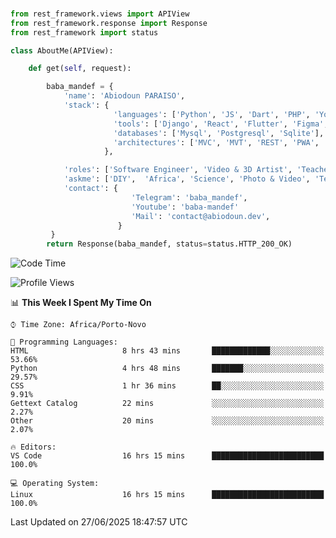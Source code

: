 ###
```python
from rest_framework.views import APIView
from rest_framework.response import Response
from rest_framework import status

class AboutMe(APIView):

    def get(self, request):

        baba_mandef = {
            'name': 'Abiodoun PARAISO',
            'stack': {
                       'languages': ['Python', 'JS', 'Dart', 'PHP', 'Yoruba', 'Fongbe', 'Kreyol', 'French', 'English'],
                       'tools': ['Django', 'React', 'Flutter', 'Figma', 'GIMP', 'Inckscape', 'Kdenlive', 'Blender'],
                       'databases': ['Mysql', 'Postgresql', 'Sqlite'],
                       'architectures': ['MVC', 'MVT', 'REST', 'PWA', 'SPA', 'MicroServices']
                     },

            'roles': ['Software Engineer', 'Video & 3D Artist', 'Teacher', 'Mentor', 'Farmer'],
            'askme': ['DIY',  'Africa', 'Science', 'Photo & Video', 'Tech', 'Agro'],
            'contact': {
                           'Telegram': 'baba_mandef',
                           'Youtube': 'baba-mandef'
                           'Mail': 'contact@abiodoun.dev',
                        }
         }
        return Response(baba_mandef, status=status.HTTP_200_OK)

```                    

<!--START_SECTION:waka-->
![Code Time](http://img.shields.io/badge/Code%20Time-1%2C706%20hrs%2054%20mins-blue)

![Profile Views](http://img.shields.io/badge/Profile%20Views-0-blue)

📊 **This Week I Spent My Time On** 

```text
⌚︎ Time Zone: Africa/Porto-Novo

💬 Programming Languages: 
HTML                     8 hrs 43 mins       █████████████░░░░░░░░░░░░   53.66% 
Python                   4 hrs 48 mins       ███████░░░░░░░░░░░░░░░░░░   29.57% 
CSS                      1 hr 36 mins        ██░░░░░░░░░░░░░░░░░░░░░░░   9.91% 
Gettext Catalog          22 mins             ░░░░░░░░░░░░░░░░░░░░░░░░░   2.27% 
Other                    20 mins             ░░░░░░░░░░░░░░░░░░░░░░░░░   2.07%

🔥 Editors: 
VS Code                  16 hrs 15 mins      █████████████████████████   100.0%

💻 Operating System: 
Linux                    16 hrs 15 mins      █████████████████████████   100.0%

```


 Last Updated on 27/06/2025 18:47:57 UTC
<!--END_SECTION:waka-->
